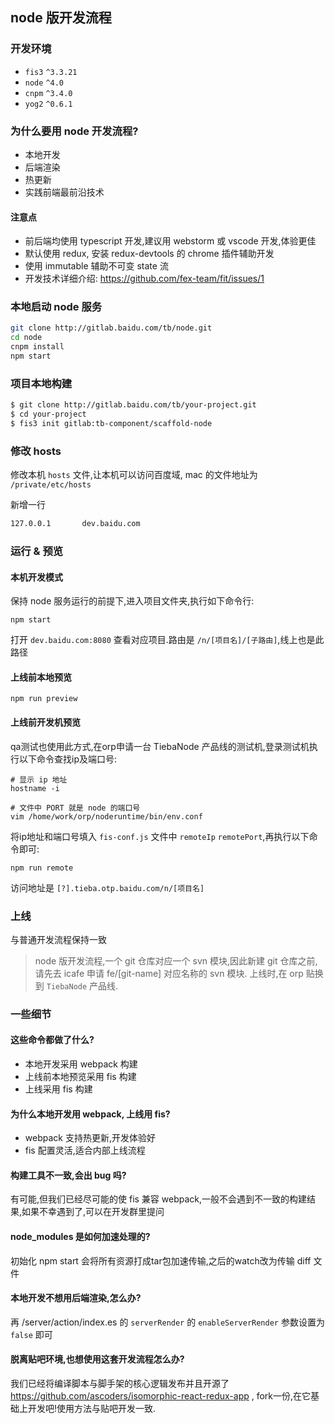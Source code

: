 ## node 版开发流程

### 开发环境

- `fis3` `^3.3.21`
- `node` `^4.0`
- `cnpm` `^3.4.0`
- `yog2` `^0.6.1`

### 为什么要用 node 开发流程?

- 本地开发
- 后端渲染
- 热更新
- 实践前端最前沿技术

#### 注意点

- 前后端均使用 typescript 开发,建议用 webstorm 或 vscode 开发,体验更佳
- 默认使用 redux, 安装 redux-devtools 的 chrome 插件辅助开发
- 使用 immutable 辅助不可变 state 流
- 开发技术详细介绍: https://github.com/fex-team/fit/issues/1

### 本地启动 node 服务

```bash
git clone http://gitlab.baidu.com/tb/node.git
cd node
cnpm install
npm start
```

### 项目本地构建

```bash
$ git clone http://gitlab.baidu.com/tb/your-project.git
$ cd your-project
$ fis3 init gitlab:tb-component/scaffold-node
```

### 修改 hosts

修改本机 `hosts` 文件,让本机可以访问百度域, mac 的文件地址为 `/private/etc/hosts`

新增一行

```bash
127.0.0.1       dev.baidu.com
```

### 运行 & 预览

#### 本机开发模式

保持 node 服务运行的前提下,进入项目文件夹,执行如下命令行:

```hash
npm start
```

打开 `dev.baidu.com:8080` 查看对应项目.路由是 `/n/[项目名]/[子路由]`,线上也是此路径

#### 上线前本地预览

```hash
npm run preview
```

#### 上线前开发机预览

qa测试也使用此方式,在orp申请一台 TiebaNode 产品线的测试机,登录测试机执行以下命令查找ip及端口号:

```hash
# 显示 ip 地址
hostname -i
```

```hash
# 文件中 PORT 就是 node 的端口号
vim /home/work/orp/noderuntime/bin/env.conf
```

将ip地址和端口号填入 `fis-conf.js` 文件中 `remoteIp` `remotePort`,再执行以下命令即可:

```hash
npm run remote
```

访问地址是 `[?].tieba.otp.baidu.com/n/[项目名]`

### 上线

与普通开发流程保持一致

> node 版开发流程,一个 git 仓库对应一个 svn 模块,因此新建 git 仓库之前,请先去 icafe 申请 fe/[git-name] 对应名称的 svn 模块. 上线时,在 orp 贴换到 `TiebaNode` 产品线.

### 一些细节

#### 这些命令都做了什么?

- 本地开发采用 webpack 构建
- 上线前本地预览采用 fis 构建
- 上线采用 fis 构建

#### 为什么本地开发用 webpack, 上线用 fis?

- webpack 支持热更新,开发体验好
- fis 配置灵活,适合内部上线流程

#### 构建工具不一致,会出 bug 吗?

有可能,但我们已经尽可能的使 fis 兼容 webpack,一般不会遇到不一致的构建结果,如果不幸遇到了,可以在开发群里提问

#### node_modules 是如何加速处理的?

初始化 npm start 会将所有资源打成tar包加速传输,之后的watch改为传输 diff 文件

#### 本地开发不想用后端渲染,怎么办?

再 /server/action/index.es 的 `serverRender` 的 `enableServerRender` 参数设置为 `false` 即可

#### 脱离贴吧环境,也想使用这套开发流程怎么办?

我们已经将编译脚本与脚手架的核心逻辑发布并且开源了 https://github.com/ascoders/isomorphic-react-redux-app , fork一份,在它基础上开发吧!使用方法与贴吧开发一致.